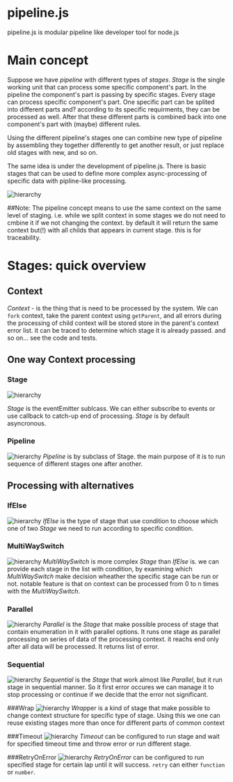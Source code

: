 # pipeline.js
pipeline.js is modular pipeline like developer tool for node.js

# Main concept

Suppose we have *pipeline* with different types of *stages*.
*Stage* is the single working unit that can process some specific component's part. In the pipeline the component's part is passing by specific stages. Every stage can process specific component's part. One specific part can be splited into different parts and? according to its specific requirments, they can be processed as well. After that these different parts is combined back into one component's part with (maybe) different rules.

Using the different pipeline's stages one can combine new type of pipeline by assembling they together differently to get another result, or just replace old stages with new, and so on.

The same idea is under the development of pipeline.js.
There is basic stages that can be used to define more complex async-processing of specific data with pipline-like processing.

![hierarchy](./stages/hierarchy.png)

##Note:
The pipeline concept means to use the same context on the same level of staging.
i.e. while we split context in some stages we do not need to cmbine it if we not changing the context. by default it will return the same context but(!) with all childs that appears in current stage. this is for traceability.

# Stages: quick overview
## Context

*Context* - is the thing that is need to be processed by the system.
We can `fork` context, take the parent context using `getParent`, and all errors during the processing of child context will be stored store in the parent's context error list. it can be traced to determine which stage it is already passed. and so on... see the code and tests.

## One way Context processing
### Stage
![hierarchy](./stages/Stage/class.png)

*Stage* is the eventEmitter sublcass. We can either subscribe to events or use callback to catch-up end of processing.
*Stage* is by default asyncronous.

### Pipeline
![hierarchy](./stages/Pipeline/class.png)
*Pipeline* is by subclass of Stage. the main purpose of it is to run sequence of different stages one after another.

## Processing with alternatives
### IfElse
![hierarchy](./stages/IfElse/class.png)
*IfElse* is the type of stage that use condition to choose which one of two *Stage* we need to run according to specific condition.

### MultiWaySwitch
![hierarchy](./stages/MultiWaySwitch/class.png)
*MultiWaySwitch* is more complex *Stage* than *IfElse* is.
we can provide each stage in the list with condition, by examining which *MultiWaySwitch* make decision wheather the specific stage can be run or not.
notable feature is that on context can be processed from 0 to n times with the *MultiWaySwitch*.

### Parallel
![hierarchy](./stages/Parallel/class.png)
*Parallel* is the *Stage* that make possible process of stage that contain enumeration in it with parallel options. It runs one stage as parallel processing on series of data of the processing context.
it reachs end only after all data will be processed. It returns list of error.

### Sequential
![hierarchy](./stages/Sequential/class.png)
*Sequential* is the *Stage* that work almost like *Parallel*, but it run stage in sequential manner. So it first error occures we can manage it to stop processing or continue if we decide that the error not significant.

###Wrap
![hierarchy](./stages/Sequential/class.png)
*Wrap*per is a kind of stage that make possible to change context structure for specific type of stage. Using this we one can reuse existing stages more than once for different parts of common context

###Timeout
![hierarchy](./stages/Timeout/class.png)
*Timeout* can be configured to run stage and wait for specified timeout time and throw error or run different stage.

###RetryOnError
![hierarchy](./stages/Timeout/class.png)
*RetryOnError* can be configured to run specified stage for certain lap until it will success. `retry` can either `function` or `number`.

